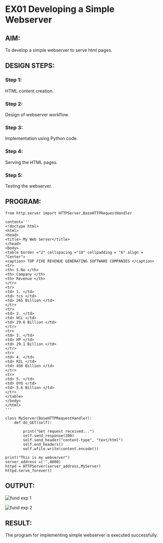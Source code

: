 # EX01 Developing a Simple Webserver


## AIM:
To develop a simple webserver to serve html pages.

## DESIGN STEPS:
### Step 1: 
HTML content creation.

### Step 2:
Design of webserver workflow.

### Step 3:
Implementation using Python code.

### Step 4:
Serving the HTML pages.

### Step 5:
Testing the webserver.

## PROGRAM:
```
from http.server import HTTPServer,BaseHTTPRequestHandler

content='''
<!doctype html>
<html>
<head>
<title> My Web Server</title>
</head>
<body>
<table border ="2" cellspacing ="10" cellpadding = "6" align = "Center">
<caption> TOP FIVE REVENUE GENERATING SOFTWARE COMPANIES </caption>
<tr>
<th> S.No </th>
<th> Company </th>
<th> Revenue </th>
</tr>
<tr>
<td> 1. </td>
<td> tcs </td>
<td> 265 Billion </td>
</tr>
<tr>
<td> 2. </td>
<td> HCL </td>
<td> 29.6 Billion </td>
</tr>
<tr>
<td> 3. </td>
<td> HP </td>
<td> 29.1 Billion </td>
</tr>
<tr>
<td> 4. </td>
<td> RIL </td>
<td> 456 Billion </td>
</tr>
<tr>
<td> 5. </td>
<td> OYO </td>
<td> 5.6 Billion </td>
</tr>
</table>
</body>
</html>
'''

class MyServer(BaseHTTPRequestHandler):
    def do_GET(self):

        print("Get request received...")
        self.send_response(200) 
        self.send_header("content-type", "text/html")       
        self.end_headers()
        self.wfile.write(content.encode())

print("This is my webserver") 
server_address =('',8000)
httpd = HTTPServer(server_address,MyServer)
httpd.serve_forever()
```


## OUTPUT:
![fund exp 1](https://github.com/kaifjr/simplewebserver/assets/147469730/34b9a8bf-fe63-4984-823f-8abab93ad227)


![fund exp 2](https://github.com/kaifjr/simplewebserver/assets/147469730/f271a50c-b698-46c2-8771-5a285bf93ef3)





## RESULT:
The program for implementing simple webserver is executed successfully.
